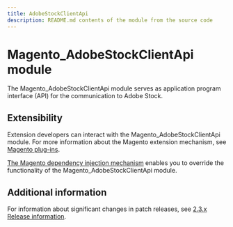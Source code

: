 ```yaml
---
title: AdobeStockClientApi
description: README.md contents of the module from the source code
---
```


# Magento_AdobeStockClientApi module

The Magento_AdobeStockClientApi module serves as application program interface (API) for the communication to Adobe Stock.

## Extensibility

Extension developers can interact with the Magento_AdobeStockClientApi module. For more information about the Magento extension mechanism, see [Magento plug-ins](https://devdocs.magento.com/guides/v2.3/extension-dev-guide/plugins.html).

[The Magento dependency injection mechanism](https://devdocs.magento.com/guides/v2.3/extension-dev-guide/depend-inj.html) enables you to override the functionality of the Magento_AdobeStockClientApi module.

## Additional information

For information about significant changes in patch releases, see [2.3.x Release information](https://devdocs.magento.com/guides/v2.3/release-notes/bk-release-notes.html).
